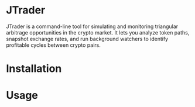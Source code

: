 # JTrader
JTrader is a command-line tool for simulating and monitoring triangular arbitrage opportunities in the crypto market. 
It lets you analyze token paths, snapshot exchange rates, and run background watchers to identify profitable cycles between crypto pairs.


# Installation


# Usage
